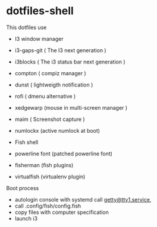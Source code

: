 # dotfiles-shell

This dotfiles use

 * I3 window manager
  * i3-gaps-git ( The I3 next generation )
  * i3blocks ( The i3 status bar next generation )
  * compton ( compiz manager )
  * dunst ( lightweigth notification )
  * rofi ( dmenu alternative )
  * xedgewarp (mouse in multi-screen manager )
  * maim ( Screenshot capture )
  * numlockx (active numlock at boot)

 * Fish shell
  * powerline font (patched powerline font)
  * fisherman (fish plugins)
  * virtualfish (virtualenv plugin)

Boot process

 * autologin console with systemd call getty@tty1.service, 
 * call .config/fish/config.fish
 * copy files with computer specification
 * launch i3
